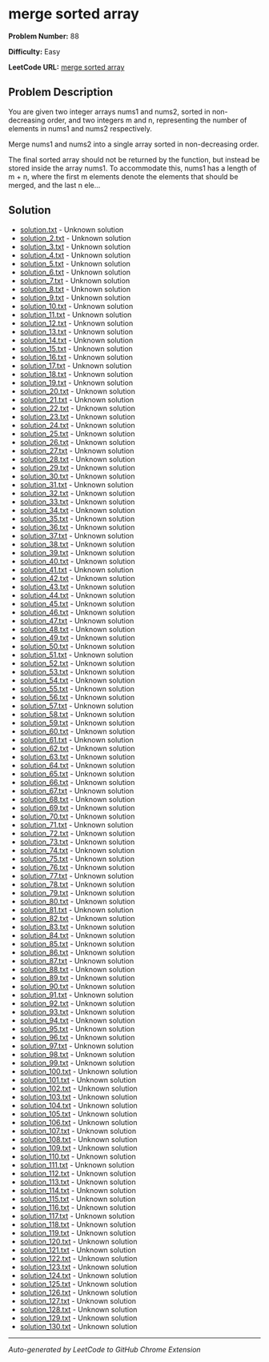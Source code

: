 # merge sorted array

**Problem Number:** 88

**Difficulty:** Easy

**LeetCode URL:** [merge sorted array](https://leetcode.com/problems/merge-sorted-array/)

## Problem Description

You are given two integer arrays nums1 and nums2, sorted in non-decreasing order, and two integers m and n, representing the number of elements in nums1 and nums2 respectively.

Merge nums1 and nums2 into a single array sorted in non-decreasing order.

The final sorted array should not be returned by the function, but instead be stored inside the array nums1. To accommodate this, nums1 has a length of m + n, where the first m elements denote the elements that should be merged, and the last n ele...

## Solution

- [solution.txt](solution.txt) - Unknown solution
- [solution_2.txt](solution_2.txt) - Unknown solution
- [solution_3.txt](solution_3.txt) - Unknown solution
- [solution_4.txt](solution_4.txt) - Unknown solution
- [solution_5.txt](solution_5.txt) - Unknown solution
- [solution_6.txt](solution_6.txt) - Unknown solution
- [solution_7.txt](solution_7.txt) - Unknown solution
- [solution_8.txt](solution_8.txt) - Unknown solution
- [solution_9.txt](solution_9.txt) - Unknown solution
- [solution_10.txt](solution_10.txt) - Unknown solution
- [solution_11.txt](solution_11.txt) - Unknown solution
- [solution_12.txt](solution_12.txt) - Unknown solution
- [solution_13.txt](solution_13.txt) - Unknown solution
- [solution_14.txt](solution_14.txt) - Unknown solution
- [solution_15.txt](solution_15.txt) - Unknown solution
- [solution_16.txt](solution_16.txt) - Unknown solution
- [solution_17.txt](solution_17.txt) - Unknown solution
- [solution_18.txt](solution_18.txt) - Unknown solution
- [solution_19.txt](solution_19.txt) - Unknown solution
- [solution_20.txt](solution_20.txt) - Unknown solution
- [solution_21.txt](solution_21.txt) - Unknown solution
- [solution_22.txt](solution_22.txt) - Unknown solution
- [solution_23.txt](solution_23.txt) - Unknown solution
- [solution_24.txt](solution_24.txt) - Unknown solution
- [solution_25.txt](solution_25.txt) - Unknown solution
- [solution_26.txt](solution_26.txt) - Unknown solution
- [solution_27.txt](solution_27.txt) - Unknown solution
- [solution_28.txt](solution_28.txt) - Unknown solution
- [solution_29.txt](solution_29.txt) - Unknown solution
- [solution_30.txt](solution_30.txt) - Unknown solution
- [solution_31.txt](solution_31.txt) - Unknown solution
- [solution_32.txt](solution_32.txt) - Unknown solution
- [solution_33.txt](solution_33.txt) - Unknown solution
- [solution_34.txt](solution_34.txt) - Unknown solution
- [solution_35.txt](solution_35.txt) - Unknown solution
- [solution_36.txt](solution_36.txt) - Unknown solution
- [solution_37.txt](solution_37.txt) - Unknown solution
- [solution_38.txt](solution_38.txt) - Unknown solution
- [solution_39.txt](solution_39.txt) - Unknown solution
- [solution_40.txt](solution_40.txt) - Unknown solution
- [solution_41.txt](solution_41.txt) - Unknown solution
- [solution_42.txt](solution_42.txt) - Unknown solution
- [solution_43.txt](solution_43.txt) - Unknown solution
- [solution_44.txt](solution_44.txt) - Unknown solution
- [solution_45.txt](solution_45.txt) - Unknown solution
- [solution_46.txt](solution_46.txt) - Unknown solution
- [solution_47.txt](solution_47.txt) - Unknown solution
- [solution_48.txt](solution_48.txt) - Unknown solution
- [solution_49.txt](solution_49.txt) - Unknown solution
- [solution_50.txt](solution_50.txt) - Unknown solution
- [solution_51.txt](solution_51.txt) - Unknown solution
- [solution_52.txt](solution_52.txt) - Unknown solution
- [solution_53.txt](solution_53.txt) - Unknown solution
- [solution_54.txt](solution_54.txt) - Unknown solution
- [solution_55.txt](solution_55.txt) - Unknown solution
- [solution_56.txt](solution_56.txt) - Unknown solution
- [solution_57.txt](solution_57.txt) - Unknown solution
- [solution_58.txt](solution_58.txt) - Unknown solution
- [solution_59.txt](solution_59.txt) - Unknown solution
- [solution_60.txt](solution_60.txt) - Unknown solution
- [solution_61.txt](solution_61.txt) - Unknown solution
- [solution_62.txt](solution_62.txt) - Unknown solution
- [solution_63.txt](solution_63.txt) - Unknown solution
- [solution_64.txt](solution_64.txt) - Unknown solution
- [solution_65.txt](solution_65.txt) - Unknown solution
- [solution_66.txt](solution_66.txt) - Unknown solution
- [solution_67.txt](solution_67.txt) - Unknown solution
- [solution_68.txt](solution_68.txt) - Unknown solution
- [solution_69.txt](solution_69.txt) - Unknown solution
- [solution_70.txt](solution_70.txt) - Unknown solution
- [solution_71.txt](solution_71.txt) - Unknown solution
- [solution_72.txt](solution_72.txt) - Unknown solution
- [solution_73.txt](solution_73.txt) - Unknown solution
- [solution_74.txt](solution_74.txt) - Unknown solution
- [solution_75.txt](solution_75.txt) - Unknown solution
- [solution_76.txt](solution_76.txt) - Unknown solution
- [solution_77.txt](solution_77.txt) - Unknown solution
- [solution_78.txt](solution_78.txt) - Unknown solution
- [solution_79.txt](solution_79.txt) - Unknown solution
- [solution_80.txt](solution_80.txt) - Unknown solution
- [solution_81.txt](solution_81.txt) - Unknown solution
- [solution_82.txt](solution_82.txt) - Unknown solution
- [solution_83.txt](solution_83.txt) - Unknown solution
- [solution_84.txt](solution_84.txt) - Unknown solution
- [solution_85.txt](solution_85.txt) - Unknown solution
- [solution_86.txt](solution_86.txt) - Unknown solution
- [solution_87.txt](solution_87.txt) - Unknown solution
- [solution_88.txt](solution_88.txt) - Unknown solution
- [solution_89.txt](solution_89.txt) - Unknown solution
- [solution_90.txt](solution_90.txt) - Unknown solution
- [solution_91.txt](solution_91.txt) - Unknown solution
- [solution_92.txt](solution_92.txt) - Unknown solution
- [solution_93.txt](solution_93.txt) - Unknown solution
- [solution_94.txt](solution_94.txt) - Unknown solution
- [solution_95.txt](solution_95.txt) - Unknown solution
- [solution_96.txt](solution_96.txt) - Unknown solution
- [solution_97.txt](solution_97.txt) - Unknown solution
- [solution_98.txt](solution_98.txt) - Unknown solution
- [solution_99.txt](solution_99.txt) - Unknown solution
- [solution_100.txt](solution_100.txt) - Unknown solution
- [solution_101.txt](solution_101.txt) - Unknown solution
- [solution_102.txt](solution_102.txt) - Unknown solution
- [solution_103.txt](solution_103.txt) - Unknown solution
- [solution_104.txt](solution_104.txt) - Unknown solution
- [solution_105.txt](solution_105.txt) - Unknown solution
- [solution_106.txt](solution_106.txt) - Unknown solution
- [solution_107.txt](solution_107.txt) - Unknown solution
- [solution_108.txt](solution_108.txt) - Unknown solution
- [solution_109.txt](solution_109.txt) - Unknown solution
- [solution_110.txt](solution_110.txt) - Unknown solution
- [solution_111.txt](solution_111.txt) - Unknown solution
- [solution_112.txt](solution_112.txt) - Unknown solution
- [solution_113.txt](solution_113.txt) - Unknown solution
- [solution_114.txt](solution_114.txt) - Unknown solution
- [solution_115.txt](solution_115.txt) - Unknown solution
- [solution_116.txt](solution_116.txt) - Unknown solution
- [solution_117.txt](solution_117.txt) - Unknown solution
- [solution_118.txt](solution_118.txt) - Unknown solution
- [solution_119.txt](solution_119.txt) - Unknown solution
- [solution_120.txt](solution_120.txt) - Unknown solution
- [solution_121.txt](solution_121.txt) - Unknown solution
- [solution_122.txt](solution_122.txt) - Unknown solution
- [solution_123.txt](solution_123.txt) - Unknown solution
- [solution_124.txt](solution_124.txt) - Unknown solution
- [solution_125.txt](solution_125.txt) - Unknown solution
- [solution_126.txt](solution_126.txt) - Unknown solution
- [solution_127.txt](solution_127.txt) - Unknown solution
- [solution_128.txt](solution_128.txt) - Unknown solution
- [solution_129.txt](solution_129.txt) - Unknown solution
- [solution_130.txt](solution_130.txt) - Unknown solution

---

*Auto-generated by LeetCode to GitHub Chrome Extension*